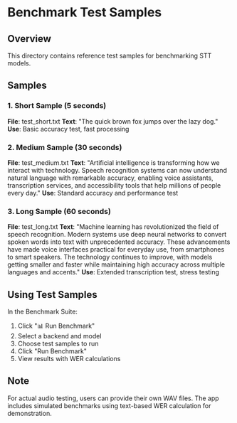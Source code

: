# Benchmark Test Samples

## Overview

This directory contains reference test samples for benchmarking STT models.

## Samples

### 1. Short Sample (5 seconds)
**File**: test_short.txt
**Text**: "The quick brown fox jumps over the lazy dog."
**Use**: Basic accuracy test, fast processing

### 2. Medium Sample (30 seconds)
**File**: test_medium.txt
**Text**: "Artificial intelligence is transforming how we interact with technology. Speech recognition systems can now understand natural language with remarkable accuracy, enabling voice assistants, transcription services, and accessibility tools that help millions of people every day."
**Use**: Standard accuracy and performance test

### 3. Long Sample (60 seconds)
**File**: test_long.txt
**Text**: "Machine learning has revolutionized the field of speech recognition. Modern systems use deep neural networks to convert spoken words into text with unprecedented accuracy. These advancements have made voice interfaces practical for everyday use, from smartphones to smart speakers. The technology continues to improve, with models getting smaller and faster while maintaining high accuracy across multiple languages and accents."
**Use**: Extended transcription test, stress testing

## Using Test Samples

In the Benchmark Suite:
1. Click "📊 Run Benchmark"
2. Select a backend and model
3. Choose test samples to run
4. Click "Run Benchmark"
5. View results with WER calculations

## Note

For actual audio testing, users can provide their own WAV files.
The app includes simulated benchmarks using text-based WER calculation for demonstration.
